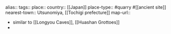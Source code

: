alias::
tags::
place::
country:: [[Japan]] 
place-type:: #quarry #[[ancient site]]
nearest-town:: Utsunomiya, [[Tochigi prefecture]] 
map-url::

- similar to [[Longyou Caves]], [[Huashan Grottoes]]
-